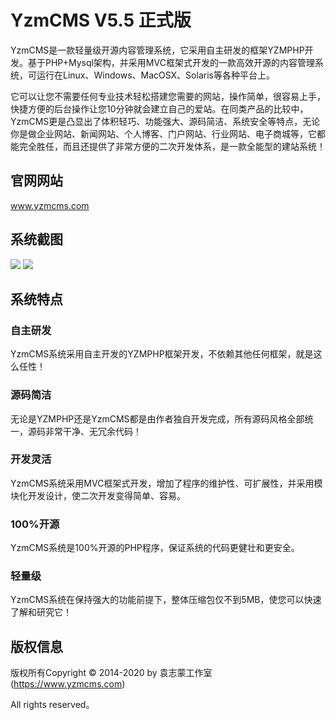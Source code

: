 YzmCMS V5.5 正式版
===============
YzmCMS是一款轻量级开源内容管理系统，它采用自主研发的框架YZMPHP开发。基于PHP+Mysql架构，并采用MVC框架式开发的一款高效开源的内容管理系统，可运行在Linux、Windows、MacOSX、Solaris等各种平台上。

它可以让您不需要任何专业技术轻松搭建您需要的网站，操作简单，很容易上手，快捷方便的后台操作让您10分钟就会建立自己的爱站。在同类产品的比较中，YzmCMS更是凸显出了体积轻巧、功能强大、源码简洁、系统安全等特点，无论你是做企业网站、新闻网站、个人博客、门户网站、行业网站、电子商城等，它都能完全胜任，而且还提供了非常方便的二次开发体系，是一款全能型的建站系统！

## 官网网站
www.yzmcms.com

## 系统截图
<img src="https://www.yzmcms.com/doc/images/1.png">
<img src="https://www.yzmcms.com/doc/images/2.png">

## 系统特点

### 自主研发
YzmCMS系统采用自主开发的YZMPHP框架开发，不依赖其他任何框架，就是这么任性！

### 源码简洁
无论是YZMPHP还是YzmCMS都是由作者独自开发完成，所有源码风格全部统一，源码非常干净、无冗余代码！

### 开发灵活
YzmCMS系统采用MVC框架式开发，增加了程序的维护性、可扩展性，并采用模块化开发设计，使二次开发变得简单、容易。

### 100%开源
YzmCMS系统是100%开源的PHP程序，保证系统的代码更健壮和更安全。

### 轻量级
YzmCMS系统在保持强大的功能前提下，整体压缩包仅不到5MB，使您可以快速了解和研究它！

## 版权信息

版权所有Copyright © 2014-2020 by 袁志蒙工作室 (https://www.yzmcms.com)

All rights reserved。
